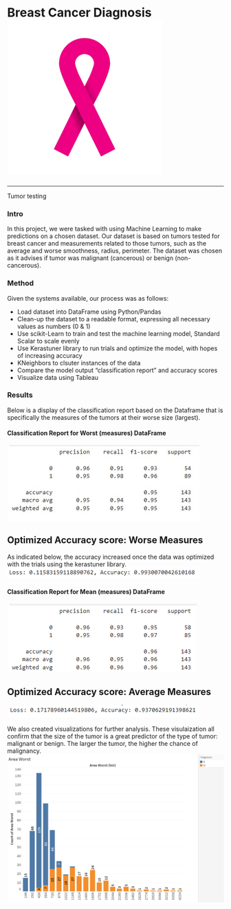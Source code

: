 # Breast Cancer Diagnosis ![ribbon](ribbon.png)
--------------------------------------
Tumor testing
### Intro
In this project, we were tasked with using Machine Learning to make predictions on a chosen dataset. Our dataset is based on tumors tested for breast cancer and measurements related to those tumors, such as the average and worse smoothness, radius, perimeter. The dataset was chosen as it advises if tumor was malignant (cancerous) or benign  (non-cancerous).


### Method
Given the systems available, our process was as follows:
- Load dataset into DataFrame using Python/Pandas
- Clean-up the dataset to a readable format, expressing all necessary values as numbers (0 & 1)
- Use scikit-Learn to train and test the machine learning model, Standard Scalar to scale evenly
- Use Kerastuner library to run trials and optimize the model, with hopes of increasing accuracy
- KNeighbors to clsuter instances of the data
- Compare the model output “classification report” and accuracy scores
- Visualize data using Tableau


### Results
Below is a display of the classification report based on the Dataframe that is specifically the measures of the tumors at their worse size (largest). 
#### Classification Report for Worst (measures) DataFrame
![Class_report](class_report_worse.png)

Optimized Accuracy score: Worse Measures
-------------------------------------------
As indicated below, the accuracy increased once the data was optimized with the trials using the kerastuner library.
![acc_worse](acc_worse.png)

#### Classification Report for Mean (measures) DataFrame
![M_Class_report](class_report_mean.png)

Optimized Accuracy score: Average Measures
------------------------------------------------
![acc_mean](acc_mean.png)


We also created visualizations for further analysis.
These visulaization all confirm that the size of the tumor is a great predictor of the type of tumor: malignant or benign. The larger the tumor, the higher the chance of malignancy. 
![area](area_worst_visualization.png)
